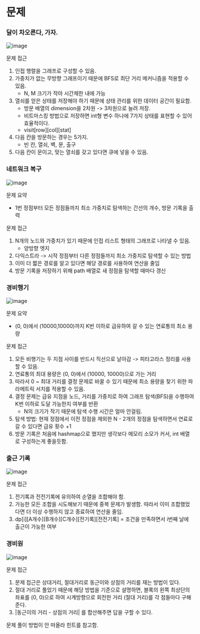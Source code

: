 # 문제
### 달이 차오른다, 가자.
![image](https://user-images.githubusercontent.com/25299428/155082062-df059e95-6027-46c8-a5d9-ae84b1cdfa0c.png)

문제 접근
1. 인접 행렬을 그래프로 구성할 수 있음.
2. 가중치가 없는 무방향 그래프이기 때문에 BFS로 최단 거리 메커니즘을 적용할 수 있음.
    - N, M 크기가 작아 시간제한 내에 가능
3. 열쇠를 얻은 상태를 저장해야 하기 때문에 상태 관리를 위한 데이터 공간이 필요함.
    - 방문 배열의 dimension을 2차원 -> 3차원으로 늘려 저장.
    - 비트마스킹 방법으로 저장하면 int형 변수 하나에 7가지 상태를 표현할 수 있어 효율적이다.
    - visit[row][col][stat]
4. 다음 칸을 방문하는 경우는 5가지.
    - 빈 칸, 열쇠, 벽, 문, 출구
5. 다음 칸이 문이고, 맞는 열쇠를 갖고 있다면 큐에 넣을 수 있음.

### 네트워크 복구
![image](https://user-images.githubusercontent.com/25299428/155111644-ad9794db-d3b1-412f-9c20-253c93f7ce48.png)


문제 요약

- 1번 정점부터 모든 정점들까지 최소 가중치로 탐색하는 간선의 개수, 방문 기록을 출력

문제 접근
1. N개의 노드와 가중치가 있기 때문에 인접 리스트 형태의 그래프로 나타낼 수 있음.
    - 양방향 엣지
2. 다익스트라 -> 시작 정점부터 다른 정점들까지 최소 가중치로 탐색할 수 있는 방법
3. 이미 더 짧은 경로를 알고 있다면 해당 경로를 사용하여 연산을 줄임
4. 방문 기록을 저장하기 위해 path 배열로 새 정점을 탐색할 때마다 갱신

### 경비행기
![image](https://user-images.githubusercontent.com/25299428/155451301-dc62d1a9-757a-4d13-8076-d2391fb08d02.png)

문제 요약
- (0, 0)에서 (10000,10000)까지 K번 이하로 급유하여 갈 수 있는 연료통의 최소 용량

문제 접근
1. 모든 비행기는 두 지점 사이를 반드시 직선으로 날아감 -> 피타고라스 정리를 사용할 수 있음.
2. 연료통의 최대 용량은 (0, 0)에서 (10000, 10000)으로 가는 거리
3. 따라서 0 ~ 최대 거리를 결정 문제로 바꿀 수 있기 때문에 최소 용량을 찾기 위한 파라메트릭 서치를 적용할 수 있음.
4. 결정 문제는 급유 지점을 노드, 거리를 가중치로 하여 그래프 탐색(BFS)을 수행하여 K번 이하로 도달 가능한지 여부를 반환
    - N의 크기가 작기 때문에 탐색 수행 시간은 얼마 안걸림.
5. 탐색 방법: 현재 정점에서 이전 정점을 제외한 N - 2개의 정점을 탐색하면서 연료로 갈 수 있다면 급유 횟수 +1
6. 방문 기록은 처음에 hashmap으로 했지만 생각보다 메모리 소모가 커서, int 배열로 구성하는게 좋을듯함.

### 출근 기록
![image](https://user-images.githubusercontent.com/25299428/155462945-e82abfb7-575c-49eb-b8a0-d87384bd9fcf.png)

문제 접근
1. 전기록과 전전기록에 유의하여 순열을 조합해야 함.
2. 가능한 모든 조합을 시도해보기 때문에 중복 문제가 발생함. 따라서 이미 조합했었다면 더 이상 수행하지 않고 종료하여 연산을 줄임.
3. dp[i][A개수][B개수][C개수][전기록][전전기록] = 조건을 만족하면서 i번째 날에 출근이 가능한 여부

### 경비원
![image](https://user-images.githubusercontent.com/25299428/155642499-3bbb1674-782b-403c-8218-8fcadbe9ab95.png)

문제 접근
1. 문제 접근은 상대거리, 절대거리로 동근이와 상점의 거리를 재는 방법이 있다.
2. 절대 거리로 풀었기 때문에 해당 방법을 기준으로 설명하면, 블록의 왼쪽 최상단의 좌표를 (0, 0)으로 하여 시계방향으로 회전한 거리 (절대 거리)를 각 점들마다 구해준다.
3. |동근이의 거리 - 상점의 거리| 를 합산해주면 답을 구할 수 있다.

문제 풀이 방법이 안 떠올라 힌트를 참고함.

